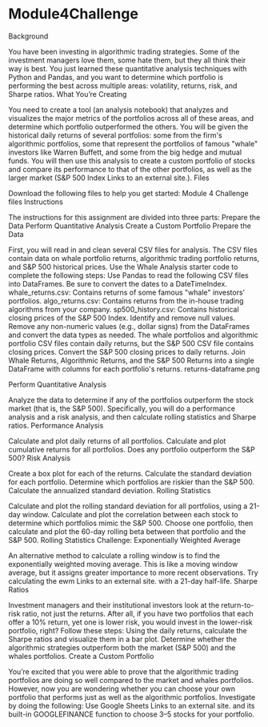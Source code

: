 # Module4Challenge

Background

You have been investing in algorithmic trading strategies. Some of the investment managers love them, some hate them, but they all think their way is best.
You just learned these quantitative analysis techniques with Python and Pandas, and you want to determine which portfolio is performing the best across multiple areas: volatility, returns, risk, and Sharpe ratios.
What You’re Creating

You need to create a tool (an analysis notebook) that analyzes and visualizes the major metrics of the portfolios across all of these areas, and determine which portfolio outperformed the others. You will be given the historical daily returns of several portfolios: some from the firm's algorithmic portfolios, some that represent the portfolios of famous "whale" investors like Warren Buffett, and some from the big hedge and mutual funds. You will then use this analysis to create a custom portfolio of stocks and compare its performance to that of the other portfolios, as well as the larger market (S&P 500 Index Links to an external site.).
Files

Download the following files to help you get started:
Module 4 Challenge files
Instructions

The instructions for this assignment are divided into three parts:
Prepare the Data
Perform Quantitative Analysis
Create a Custom Portfolio
Prepare the Data

First, you will read in and clean several CSV files for analysis. The CSV files contain data on whale portfolio returns, algorithmic trading portfolio returns, and S&P 500 historical prices. Use the Whale Analysis starter code to complete the following steps:
Use Pandas to read the following CSV files into DataFrames. Be sure to convert the dates to a DateTimeIndex.
whale_returns.csv: Contains returns of some famous "whale" investors' portfolios.
algo_returns.csv: Contains returns from the in-house trading algorithms from your company.
sp500_history.csv: Contains historical closing prices of the S&P 500 Index.
Identify and remove null values.
Remove any non-numeric values (e.g., dollar signs) from the DataFrames and convert the data types as needed.
The whale portfolios and algorithmic portfolio CSV files contain daily returns, but the S&P 500 CSV file contains closing prices. Convert the S&P 500 closing prices to daily returns.
Join Whale Returns, Algorithmic Returns, and the S&P 500 Returns into a single DataFrame with columns for each portfolio's returns.
returns-dataframe.png

Perform Quantitative Analysis

Analyze the data to determine if any of the portfolios outperform the stock market (that is, the S&P 500). Specifically, you will do a performance analysis and a risk analysis, and then calculate rolling statistics and Sharpe ratios.
Performance Analysis

Calculate and plot daily returns of all portfolios.
Calculate and plot cumulative returns for all portfolios. Does any portfolio outperform the S&P 500?
Risk Analysis

Create a box plot for each of the returns.
Calculate the standard deviation for each portfolio.
Determine which portfolios are riskier than the S&P 500.
Calculate the annualized standard deviation.
Rolling Statistics

Calculate and plot the rolling standard deviation for all portfolios, using a 21-day window.
Calculate and plot the correlation between each stock to determine which portfolios mimic the S&P 500.
Choose one portfolio, then calculate and plot the 60-day rolling beta between that portfolio and the S&P 500.
Rolling Statistics Challenge: Exponentially Weighted Average

An alternative method to calculate a rolling window is to find the exponentially weighted moving average. This is like a moving window average, but it assigns greater importance to more recent observations. Try calculating the ewm Links to an external site. with a 21-day half-life.
Sharpe Ratios

Investment managers and their institutional investors look at the return-to-risk ratio, not just the returns. After all, if you have two portfolios that each offer a 10% return, yet one is lower risk, you would invest in the lower-risk portfolio, right? Follow these steps:
Using the daily returns, calculate the Sharpe ratios and visualize them in a bar plot.
Determine whether the algorithmic strategies outperform both the market (S&P 500) and the whales portfolios.
Create a Custom Portfolio

You’re excited that you were able to prove that the algorithmic trading portfolios are doing so well compared to the market and whales portfolios. However, now you are wondering whether you can choose your own portfolio that performs just as well as the algorithmic portfolios. Investigate by doing the following:
Use Google Sheets Links to an external site. and its built-in GOOGLEFINANCE function to choose 3–5 stocks for your portfolio.
